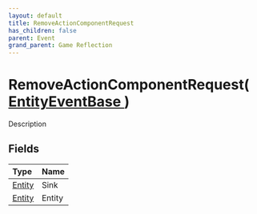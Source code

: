 ```yaml
---
layout: default
title: RemoveActionComponentRequest
has_children: false
parent: Event
grand_parent: Game Reflection
---
```

# RemoveActionComponentRequest( [ EntityEventBase ](/docs/game-reflection/events/entity_event_base) )
Description 

## Fields

| Type | Name |
|:-------------|:--------------|
| [Entity](/docs/game-reflection/classes/entity) | Sink |
| [Entity](/docs/game-reflection/classes/entity) | Entity |

